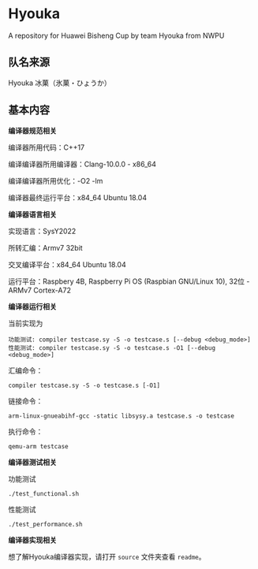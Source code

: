 # Hyouka
A repository for Huawei Bisheng Cup by team Hyouka from NWPU



## 队名来源
Hyouka 冰菓（氷菓・ひょうか）



## 基本内容


**编译器规范相关**

编译器所用代码：C++17

编译编译器所用编译器：Clang-10.0.0 - x86_64

编译编译器所用优化：-O2 -lm

编译器最终运行平台：x84_64 Ubuntu 18.04


**编译器语言相关**

实现语言：SysY2022

所转汇编：Armv7 32bit

交叉编译平台：x84_64 Ubuntu 18.04

运行平台：Raspbery 4B, Raspberry Pi OS (Raspbian GNU/Linux 10), 32位 - ARMv7 Cortex-A72


**编译器运行相关**

当前实现为
```shell
功能测试: compiler testcase.sy -S -o testcase.s [--debug <debug_mode>]
性能测试: compiler testcase.sy -S -o testcase.s -O1 [--debug <debug_mode>]
```

汇编命令：

```shell
compiler testcase.sy -S -o testcase.s [-O1]
```

链接命令：

```shell
arm-linux-gnueabihf-gcc -static libsysy.a testcase.s -o testcase
```


执行命令：

```shell
qemu-arm testcase
```


**编译器测试相关**

功能测试
```shell
./test_functional.sh
```

性能测试
```shell
./test_performance.sh
```


**编译器实现相关**

想了解Hyouka编译器实现，请打开 `source` 文件夹查看 `readme`。
